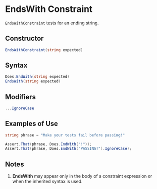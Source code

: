 # EndsWith Constraint

`EndsWithConstraint` tests for an ending string.

## Constructor

```csharp
EndsWithConstraint(string expected)
```

## Syntax

```csharp
Does.EndWith(string expected)
EndsWith(string expected)
```

## Modifiers

```csharp
...IgnoreCase
```

## Examples of Use

```csharp
string phrase = "Make your tests fail before passing!"

Assert.That(phrase, Does.EndWith("!"));
Assert.That(phrase, Does.EndWith("PASSING!").IgnoreCase);
```

## Notes

1. **EndsWith** may appear only in the body of a constraint expression or when the inherited syntax is used.
